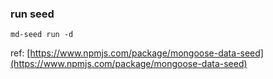 ### run seed

```
md-seed run -d
```

ref: [https://www.npmjs.com/package/mongoose-data-seed](https://www.npmjs.com/package/mongoose-data-seed)